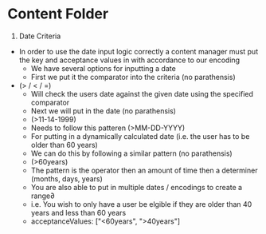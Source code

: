 # Content Folder

1. Date Criteria

- In order to use the date input logic correctly a content manager must put the key and acceptance values in with accordance to our encoding
  - We have several options for inputting a date
  - First we put it the comparator into the criteria (no parathensis)
- (> / < / =)
  - Will check the users date against the given date using the specified comparator
  - Next we will put in the date (no parathensis)
  - (>11-14-1999)
  - Needs to follow this patteren (>MM-DD-YYYY)
  - For putting in a dynamically calculated date (i.e. the user has to be older than 60 years)
  - We can do this by following a similar pattern (no parathensis)
  - (>60years)
  - The pattern is the operator then an amount of time then a determiner (months, days, years)
  - You are also able to put in multiple dates / encodings to create a range∂
  - i.e. You wish to only have a user be elgible if they are older than 40 years and less than 60 years
  - acceptanceValues: ["<60years", ">40years"]
